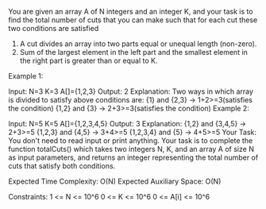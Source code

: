 You are given an array A of N integers and an integer K, and your task is to find the total number of cuts that you can make such that for each cut these two conditions are satisfied
1. A cut divides an array into two parts equal or unequal length (non-zero).
2. Sum of the largest element in the left part and the smallest element in the right part is greater than or equal to K.

Example 1:

Input:
N=3
K=3
A[]={1,2,3}
Output:
2
Explanation:
Two ways in which array is divided to satisfy above conditions are:
{1} and {2,3} -> 1+2>=3(satisfies the condition)
{1,2} and {3} -> 2+3>=3(satisfies the condition)
Example 2:

Input:
N=5
K=5
A[]={1,2,3,4,5}
Output:
3
Explanation:
{1,2} and {3,4,5} -> 2+3>=5
{1,2,3} and {4,5} -> 3+4>=5
{1,2,3,4} and {5} -> 4+5>=5
Your Task:
You don't need to read input or print anything. Your task is to complete the function totalCuts() which takes two integers N, K, and an array A of size N as input parameters, and returns an integer representing the total number of cuts that satisfy both conditions.

Expected Time Complexity: O(N)
Expected Auxiliary Space: O(N)

Constraints:
1 <= N <= 10^6
0 <= K <= 10^6
0 <= A[i] <= 10^6
